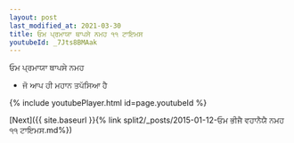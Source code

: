 ```yaml
---
layout: post
last_modified_at: 2021-03-30
title: ਓਮ ਪ੍ਰਮਾਯਾ ਥਾਪਸੇ ਨਮਹ ੧੧ ਟਾਇਮਸ
youtubeId: _7Jts8BMAak
---
```

 
 
 ਓਮ ਪ੍ਰਮਾਯਾ ਥਾਪਸੇ ਨਮਹ  
 
 -  ਜੋ ਆਪ ਹੀ ਮਹਾਨ ਤਪੱਸਿਆ ਹੈ 
 
  
 
  
 
 
 
 
 
 


{% include youtubePlayer.html id=page.youtubeId %}
 
[Next]({{ site.baseurl }}{% link  split2/_posts/2015-01-12-ਓਮ ਭੀਜੈ ਵਹਾਨੈਯੈ ਨਮਹ ੧੧ ਟਾਇਮਸ.md%})
 
